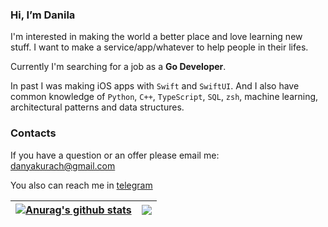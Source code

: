 ### Hi, I’m Danila

I'm interested in making the world a better place and love learning new stuff.
I want to make a service/app/whatever to help people in their lifes.

Currently I'm searching for a job as a **Go Developer**. 

In past I was making iOS apps with `Swift` and `SwiftUI`. And I also have common knowledge of `Python`, `C++`, `TypeScript`, `SQL`, `zsh`, machine learning, architectural patterns and data structures.

### Contacts

If you have a question or an offer please email me: danyakurach@gmail.com

You also can reach me in [telegram](https://t.me/dupreehkuda)

 | <a href="https://github.com/anuraghazra/github-readme-stats"><img align="center" src="https://github-readme-stats.vercel.app/api?username=dupreehkuda&count_private=true&show_icons=true&theme=dracula" alt="Anurag's github stats" /></a> | <a href="https://github.com/anuraghazra/github-readme-stats"><img align="center" src="https://github-readme-stats.vercel.app/api/top-langs/?username=dupreehkuda&layout=compact&theme=dracula" /></a> |
| ------------- | ------------- |
